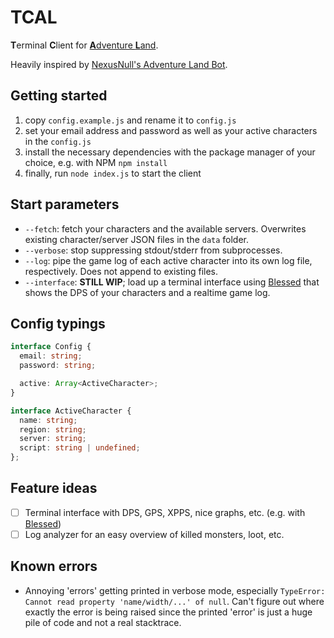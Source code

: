 # TCAL
**T**erminal **C**lient for [**A**dventure **L**and](https://adventure.land).

Heavily inspired by [NexusNull's Adventure Land Bot](https://github.com/NexusNull/ALBot).

## Getting started
1. copy `config.example.js` and rename it to `config.js`
2. set your email address and password as well as your active characters in the `config.js`
3. install the necessary dependencies with the package manager of your choice, e.g. with NPM `npm install`
4. finally, run `node index.js` to start the client

## Start parameters
* `--fetch`: fetch your characters and the available servers. Overwrites existing character/server JSON files in the `data` folder.
* `--verbose`: stop suppressing stdout/stderr from subprocesses.
* `--log`: pipe the game log of each active character into its own log file, respectively. Does not append to existing files.
* `--interface`: **STILL WIP**; load up a terminal interface using [Blessed](https://github.com/chjj/blessed) that shows the DPS of your characters and a realtime game log.

## Config typings
```ts
interface Config {
  email: string;
  password: string;

  active: Array<ActiveCharacter>;
}

interface ActiveCharacter {
  name: string;
  region: string;
  server: string;
  script: string | undefined;
};
```

## Feature ideas
- [ ] Terminal interface with DPS, GPS, XPPS, nice graphs, etc. (e.g. with [Blessed](https://github.com/chjj/blessed))
- [ ] Log analyzer for an easy overview of killed monsters, loot, etc.

## Known errors
* Annoying 'errors' getting printed in verbose mode, especially `TypeError: Cannot read property 'name/width/...' of null`. Can't figure out where exactly the error is being raised since the printed 'error' is just a huge pile of code and not a real stacktrace.
